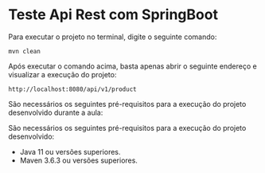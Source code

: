 # Teste Api Rest com SpringBoot

Para executar o projeto no terminal, digite o seguinte comando:

```shell script
mvn clean 
```

Após executar o comando acima, basta apenas abrir o seguinte endereço e visualizar a execução do projeto:

```
http://localhost:8080/api/v1/product
```

São necessários os seguintes pré-requisitos para a execução do projeto desenvolvido durante a aula:

São necessários os seguintes pré-requisitos para a execução do projeto desenvolvido:

* Java 11 ou versões superiores.
* Maven 3.6.3 ou versões superiores.